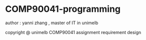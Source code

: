 # COMP90041-programming
author : yanni zhang , master of IT in unimelb




copyright @ unimelb COMP90041 assignment requirement design

